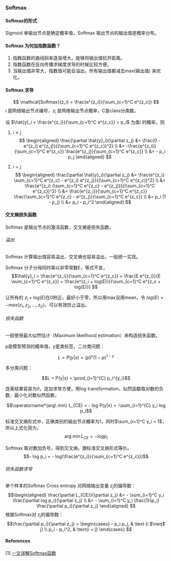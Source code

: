 ### Softmax

#### Softmax的形式
Sigmoid 单输出节点是确定概率值，Softmax 输出节点的输出值是概率分布。

#### Softmax 为何加指数函数？
1. 指数函数的曲线斜率逐渐增大，能够将输出值拉开距离。
2. 指数函数在反向传播求梯度求导的时候比较方便。
3. 当输出值非常大，指数值可能会溢出，所有输出值都减去max(输出值) 来优化。

#### Softmax 求导
$$
\mathcal{Softmax}(z_i) = \frac{e^{z_i}}{\sum_{c=1}^C e^{z_c}}
$$
i 是网络输出节点编号，$z_i$ 是网络输出节点概率，C是class分类数。

设 $\hat{y}_i = \frac{e^{z_i}}{\sum_{c=1}^C e^{z_c}} = p_i$ 为类i 的概率，则

1. $i \neq j$
$$
\begin{aligned}
\frac{\partial \hat{y}_i}{\partial z_j} &= \frac{0 - e^{z_i}
e^{z_j}}{(\sum_{c=1}^C e^{z_c})^2} \\
&= -\frac{e^{z_i}}{\sum_{c=1}^C e^{z_c}} \frac{e^{z_j}}{\sum_{c=1}^C
e^{z_c}} \\
&= - p_i p_j
\end{aligned}
$$

2. $i = j$
$$
\begin{aligned}
\frac{\partial \hat{y}_i}{\partial z_j} &= \frac{e^{z_i} \sum_{c=1}^C e^{z_c} - e^{z_i} e^{z_j}}{(\sum_{c=1}^C e^{z_c})^2} \\
&= \frac{e^{z_i} (\sum_{c=1}^C e^{z_c} - e^{z_j})}{(\sum_{c=1}^C e^{z_c})^2}
\\
&= \frac{e^{z_i}}{\sum_{c=1}^C e^{z_c}} \frac{\sum_{c=1}^C e^{z_c} -
e^{z_j}}{\sum_{c=1}^C e^{z_c}} \\
&= p_i (1 - p_j) \\
&= p_i - p_i^2
\end{aligned}
$$

#### 交叉熵损失函数
Softmax 是输出节点的激活函数，交叉熵是损失函数。

###### 溢出
Softmax 计算输出值容易溢出，交叉熵也容易溢出，一般统一实现。

Softmax 分子分母同时乘以非零常数E，等式不变，
$$\hat{y}_i = \frac{e^{z_i}}{\sum_{c=1}^C e^{z_c}} = \frac{E e^{z_i}}{E
\sum_{c=1}^C e^{z_c}} = \frac{e^{z_i + log(E)}}{\sum_{c=1}^C e^{z_c +
log(E)}}
$$

让所有的 $z_i + log(E)$在0附近，最好小于零，所以用max没用mean，令 $log(E) = - max(z_1, z_2, ...,
z_C)$，可以有效防止溢出。

###### 损失函数
一般使用最大似然估计（Maximum likelihood estimation）来构造损失函数。

p是模型预测的概率值，y是类标签，二分类问题：

$$L = P(y|x) = (p)^y (1-p)^{1-y}$$

多分类问题：

$$L = P(y|x) = \prod_{i=1}^{C} p_i^{y_i}$$

连乘结果容易为0，连加求导方便，用log transformation，似然函数取对数的负数，最小化对数似然函数，

$$\operatorname*{arg\ min} L_{CE} = - log P(y|x) = -\sum_{i=1}^{C} y_i log p_i$$

标准交叉熵形式中，正确类别的输出节点概率为1，同时$\sum_{i=1}^C y_i = 1$，所以上式化简为，
$$\operatorname*{arg\ min} L_{CE} = -log p_i$$

Softmax 取对数加负号，得到交叉熵，跟标准交叉熵形式等价。
$$- log p_i = - log(\frac{e^{z_i}}{\sum_{c=1}^C e^{z_c}})$$

###### 损失函数求导
单个样本的Softmax Cross entropy 对网络输出变量 $z_j$的偏导数：
$$\begin{aligned}
\frac{\partial L_{CE}}{\partial z_j} &= - \sum_{i=1}^C y_i \frac{\partial log p_i}{\partial z_j} \\
&= - \sum_{i=1}^C y_i \frac{1}{p_i} \frac{\partial p_i}{\partial z_j}
\end{aligned}
$$
根据Softmax对 $z_j$的偏导数：
$$\frac{\partial p_i}{\partial z_j} = \begin{cases} - p_i p_j, & \text {i $\neq$ j} \\ p_i - p_i^2, & \text{i = j} \end{cases}
$$

#### References
[1] [一文详解Softmax函数](https://zhuanlan.zhihu.com/p/105722023)
